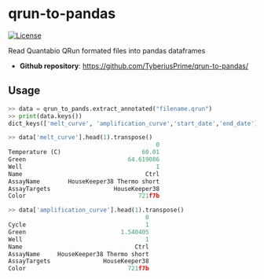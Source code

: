 # qrun-to-pandas

[![License](https://img.shields.io/github/license/TyberiusPrime/qrun-to-pandas)](https://img.shields.io/github/license/TyberiusPrime/qrun-to-pandas)

Read Quantabio QRun formated files into pandas dataframes

- **Github repository**: <https://github.com/TyberiusPrime/qrun-to-pandas/>

## Usage

```python
>> data = qrun_to_pands.extract_annotated("filename.qrun")
>> print(data.keys())
dict_keys(['melt_curve', 'amplification_curve','start_date','end_date'])

>> data['melt_curve'].head(1).transpose()
                                          0
Temperature (C)                       60.01
Green                             64.619086
Well                                      1
Name                                   Ctrl
AssayName        HouseKeeper38 Thermo short
AssayTargets                  HouseKeeper38
Color                                721f7b

>> data['amplification_curve'].head(1).transpose()
                                       0
Cycle                                  1
Green                           1.540405
Well                                   1
Name                                Ctrl
AssayName     HouseKeeper38 Thermo short
AssayTargets               HouseKeeper38
Color                             721f7b
```



